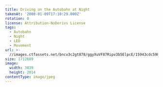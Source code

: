 ```yaml
---
title: Driving on the Autobahn at Night
takenAt: '2008-01-09T17:10:29.000Z'
rotation: 0
license: Attribution-NoDerivs License
tags:
  - Autobahn
  - Night
  - LED
  - Movement
url: >-
  //images.ctfassets.net/bncv3c2gt878/ggyXuVF87Ripv3b5ElpcE/15943cdc598a48ee8a03bf18737f051e/driving-on-the-autobahn-at-night_4504409839_o
size: 1712689
image:
  width: 3039
  height: 2014
contentType: image/jpeg
---
```


